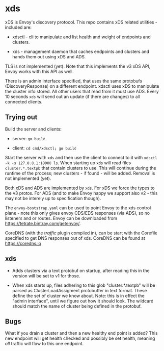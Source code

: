 # xds

xDS is Envoy's discovery protocol. This repo contains xDS related utilities - included are:

 *  xdsctl - cli to manipulate and list health and weight of endpoints and clusters.

 *  xds - management daemon that caches endpoints and clusters and hands them out using xDS and ADS.

TLS is not implemented (yet). Note that this implements the v3 xDS API, Envoy works with this API as
well.

There is an admin interface specified, that uses the same protobufs (DiscoveryResponse) on a
different endpoint. xdsctl uses xDS to manipulate the cluster info stored. All other users that read
from it must use ADS. Every 10 seconds `xds` will send out an update (if there are changes) to all
connected clients.

## Trying out

Build the server and clients:

 *  server: `go build`

 *  client: `cd cmd/xdsctl; go build`

Start the server with `xds` and then use the client to connect to it with `xdsctl -k -s
127.0.0.1:18000 ls`. When starting up `xds` will read files `cluster.*.textpb` that contain clusters
to use. This will continue during the runtime of the process; new clusters - if found - will be
added. Removal is not implemented (yet).

Both xDS and ADS are implemented by `xds`. For xDS we force the types to the v3 protos. For ADS (and
to make Envoy happy we support also v2 - this may not be interely up to specification though).

The `envoy-bootstrap.yaml` can be used to point Envoy to the xds control plane - note this only
gives envoy CDS/EDS responses (via ADS), so no listeners and or routes. Envoy can be downloaded from
<https://tetrate.bintray.com/getenvoy/>.

CoreDNS (with the *traffic* plugin compiled in), can be start with the Corefile specified to get DNS
responses out of xds. CoreDNS can be found at <https://coredns.io>

## xds

 *  Adds clusters via a text protobuf on startup, after reading this in the version will be set to
    v1 for those.

 *  When xds starts up, files adhering to this glob "cluster.*.textpb" will be parsed as
    ClusterLoadAssigment protobuffer in text format. These define the set of cluster we know about.
    Note: this is in effect the "admin interface", until we figure out how it should look. The
    wildcard should match the name of cluster being defined in the protobuf.

## Bugs

What if you drain a cluster and then a new healthy end point is added? This new endpoint will get
health checked and possibly be set health, meaning *all* traffic will flow to this one endpoint.
